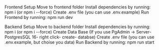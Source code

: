Frontend Setup
Move to frontend folder
Install dependencies by running: npm i (or npm i --force)
Create .env file (you can use .env.example)
Run Frontend by running: npm run dev

Backend Setup
Move to backend folder
Install dependencies by running: npm i (or npm i --force)
Create Data Base (If you use PgAdmin -> Server- PostgresSQL 16- right click- create- databse)
Create .env file (you can use .env.example, but choise you data)
Run Backend by running: npm run start
